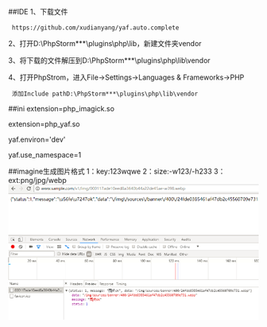 ##IDE
1、下载文件

     https://github.com/xudianyang/yaf.auto.complete

2、打开D:\PhpStorm***\plugins\php\lib，新建文件夹vendor

3、将下载的文件解压到D:\PhpStorm***\plugins\php\lib\vendor

4、打开PhpStrom，进入File->Settings->Languages & Frameworks->PHP

     添加Include pathD:\PhpStorm***\plugins\php\lib\vendor
     
 ##ini
 extension=php_imagick.so
 
 extension=php_yaf.so
 
 yaf.environ='dev' 
 
 yaf.use_namespace=1   
 
 ##imagine生成图片格式
    1：key:123wqwe
    2：size:-w123/-h233
    3：ext:png/jpg/webp    
 ![图片](/20171231194949.png)
 